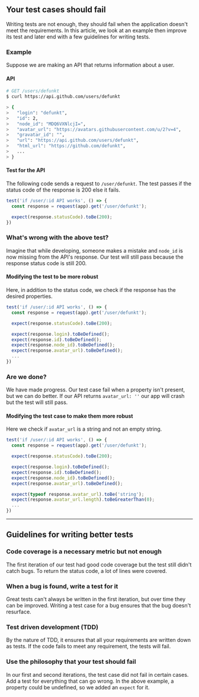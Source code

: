 ## Your test cases should fail

Writing tests are not enough, they should fail when the application doesn't meet the requirements. In this article, we look at an example then improve its test and later end with a few guidelines for writing tests.

### Example

Suppose we are making an API that returns information about a user.

#### API

```sh
# GET /users/defunkt
$ curl https://api.github.com/users/defunkt

> {
>   "login": "defunkt",
>   "id": 2,
>   "node_id": "MDQ6VXNlcjI=",
>   "avatar_url": "https://avatars.githubusercontent.com/u/2?v=4",
>   "gravatar_id": "",
>   "url": "https://api.github.com/users/defunkt",
>   "html_url": "https://github.com/defunkt",
>   ...
> }
```

#### Test for the API

The following code sends a request to `/user/defunkt`. The test passes if the status code of the response is 200 else it fails.

```js
test('if /user/:id API works', () => {
  const response = request(app).get('/user/defunkt');

  expect(response.statusCode).toBe(200);
})
```

### What's wrong with the above test?

Imagine that while developing, someone makes a mistake and `node_id` is now missing from the API's response. Our test will still pass because the response status code is still 200.

#### Modifying the test to be more robust
Here, in addition to the status code, we check if the response has the desired properties.

```js
test('if /user/:id API works', () => {
  const response = request(app).get('/user/defunkt');

  expect(response.statusCode).toBe(200);

  expect(response.login).toBeDefined();
  expect(response.id).toBeDefined();
  expect(response.node_id).toBeDefined();
  expect(response.avatar_url).toBeDefined();
  ...
})
```

### Are we done?

We have made progress. Our test case fail when a property isn't present, but we can do better. If our API returns `avatar_url: ''` our app will crash but the test will still pass.

#### Modifying the test case to make them more robust

Here we check if `avatar_url` is a string and not an empty string.

```js
test('if /user/:id API works', () => {
  const response = request(app).get('/user/defunkt');

  expect(response.statusCode).toBe(200);

  expect(response.login).toBeDefined();
  expect(response.id).toBeDefined();
  expect(response.node_id).toBeDefined();
  expect(response.avatar_url).toBeDefined();

  expect(typeof response.avatar_url).toBe('string');
  expect(response.avatar_url.length).toBeGreaterThan(0);
  ...
})
```

---

## Guidelines for writing better tests

### Code coverage is a necessary metric but not enough

The first iteration of our test had good code coverage but the test still didn't catch bugs. To return the status code, a lot of lines were covered.

### When a bug is found, write a test for it

Great tests can't always be written in the first iteration, but over time they can be improved. Writing a test case for a bug ensures that the bug doesn't resurface.

### Test driven development (TDD)

By the nature of TDD, it ensures that all your requirements are written down as tests. If the code fails to meet any requirement, the tests will fail.

### Use the philosophy that your test should fail

In our first and second iterations, the test case did not fail in certain cases. Add a test for everything that can go wrong. In the above example, a property could be undefined, so we added an `expect` for it.